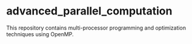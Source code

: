 # advanced_parallel_computation
This repository contains multi-processor programming and optimization techniques using OpenMP. 
